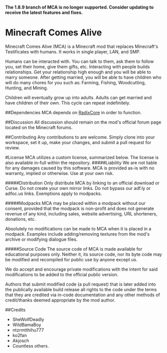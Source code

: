 **The 1.8.9 branch of MCA is no longer supported. Consider updating to receive the latest features and fixes.**

Minecraft Comes Alive
=====================
Minecraft Comes Alive (MCA) is a Minecraft mod that replaces Minecraft's Testificates with humans. It works in single player, LAN, and SMP.

Humans can be interacted with. You can talk to them, ask them to follow you, set their home, give them gifts, etc. Interacting with people builds relationships. Get your relationship high enough and you will be able to marry someone.
After getting married, you will be able to have children who will do many chores for you such as: Farming, Fishing, Woodcutting, Hunting, and Mining.

Children will eventually grow up into adults. Adults can get married and have children of their own. This cycle can repeat indefinitely.

##Dependencies
MCA depends on [RadixCore](https://github.com/WildBamaBoy/radix-core) in order to function.

##Discussion
All discussion should remain on the mod's official forum page located on the Minecraft forums.

##Contributing
Any contributions to are welcome. Simply clone into your workspace, set it up, make your changes, and submit a pull request for review.

#License
MCA utilizes a custom license, summarized below. The license is also available in-full within the repository.
#####Liability
We are not liable for any damages caused by this software. MCA is provided as-is with no warranty, implied or otherwise. Use at your own risk.

#####Distribution
Only distribute MCA by linking to an official download or Curse. Do not create your own mirror links. Do not bypass our adf.ly or adfoc.us links. Exemptions apply to modpacks.

#####Modpacks
MCA may be placed within a modpack without our consent, provided that the modpack is non-profit and does not generate revenue of any kind, including sales, website advertising, URL shorteners, donations, etc.

Absolutely no modifications can be made to MCA when it is placed in a modpack. Examples include adding/removing textures from the mod's archive or modifying dialogue files.

#####Source Code
The source code of MCA is made available for educational purposes only. Neither it, its source code, nor its byte code may be modified and recompiled for public use by anyone except us.

We do accept and encourage private modifications with the intent for said modifications to be added to the official public version.

Authors that submit modified code (a pull request) that is later added into the publically available build release all rights to the code under the terms that they are credited via in-code documentation and any other methods of credit/thanks deemed appropriate by the mod author.

##Credits
 - SheWolfDeadly
 - WildBamaBoy 
 - ntzrmtthihu777
 - ko2fan
 - Akjosch
 - Countless others.
